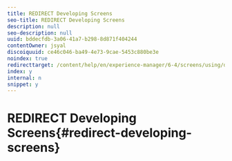 ```yaml
---
title: REDIRECT Developing Screens
seo-title: REDIRECT Developing Screens
description: null
seo-description: null
uuid: bddecfdb-3a06-41a7-b298-8d871f404244
contentOwner: jsyal
discoiquuid: ce46c046-ba49-4e73-9cae-5453c880be3e
noindex: true
redirecttarget: /content/help/en/experience-manager/6-4/screens/using/developing-screens
index: y
internal: n
snippet: y
---
```


# REDIRECT Developing Screens{#redirect-developing-screens}

